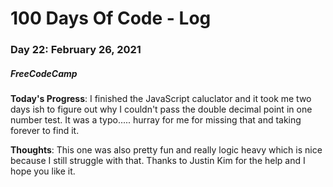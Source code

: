 # 100 Days Of Code - Log
### Day 22: February 26, 2021
##### FreeCodeCamp 

**Today's Progress**: I finished the JavaScript caluclator and it took me two days ish to figure out why I couldn't pass the double decimal point in one number test. It was a typo..... hurray for me for missing that and taking forever to find it.

**Thoughts**: This one was also pretty fun and really logic heavy which is nice because I still struggle with that. Thanks to Justin Kim for the help and I hope you like it.